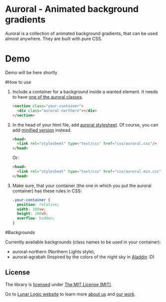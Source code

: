# Auroral - Animated background gradients

Auroral is a collection of animated background gradients, that can be used almost anywhere. They are built with pure CSS.

# Demo

Demo will be here shortly

#How to use

1. Include a container for a background inside a wanted element. It needs to have [one of the auroral classes](#backgrounds).

    ```html
    <section class="your-container">
      <div class="auroral-northern"></div>
    </section>
    ```

2. In the head of your html file, add [auroral stylesheet](https://github.com/LunarLogic/auroral/blob/master/css/auroral.css). Of course, you can add [minified version](https://github.com/LunarLogic/auroral/blob/master/min/style.css.min) instead.

    ```html
    <head>
      <link rel="stylesheet" type="text/css" href="css/auroral.css"/>
    </head>
    ```

    Or:

    ```html
    <head>
      <link rel="stylesheet" type="text/css" href="css/auroral.min.css"/>
    </head>
    ```

3. Make sure, that your container (the one in which you put the auroral container) has these rules in CSS:

    ```css
    .your-container {
      position: relative;
      width: 100vw;
      height: 100vh;
      overflow: hidden;
    }
    ```

#Backgrounds

Currently available backgrounds (class names to be used in your container):

  - auroral-northern (Northern Lights style),
  - auroral-agrabah (Inspired by the colors of the night sky in [Aladdin](http://www.imdb.com/title/tt0103639/) :D)

## License

The library is [licensed](https://github.com/LunarLogic/starability/blob/master/LICENSE) under [The MIT License (MIT)](http://choosealicense.com/licenses/mit/).

Go to [Lunar Logic website](http://www.lunarlogic.io/) to learn more [about us](http://www.lunarlogic.io/company) and [our work](http://www.lunarlogic.io/portfolio).